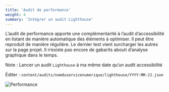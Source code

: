 ```yaml
---
title: 'Audit de performance'
weight: 4
summary: 'Intégrer un audit Lighthouse'
---
```


L’audit de performance apporte une complémentarité à l’audit d’accessibilité en listant de manière automatique des éléments à optimiser. Il peut être reproduit de manière régulière. Le dernier test vient surcharger les autres sur la page projet. Il n’existe pas encore de gabarits abouti d’analyse graphique dans le temps.

Note : Lancer un audit `Lighthouse` à ma même date qu’un audit accessibilité

Éditer : `content/audits/nomduservicenumerique/lighthouse/YYYY-MM-JJ.json`

![Performance](/frago/images/performance.png)
